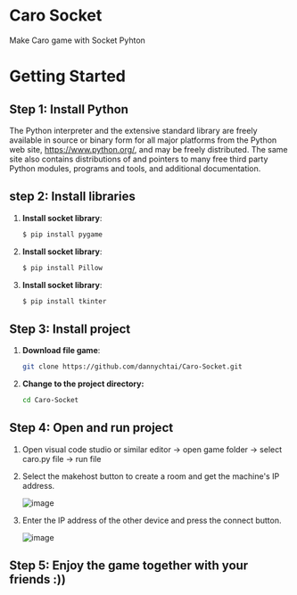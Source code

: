 # Caro Socket
 Make Caro game with Socket Pyhton
 
 # Getting Started

## Step 1: Install Python

The Python interpreter and the extensive standard library are freely available in source or binary form for all major platforms from the Python web site, https://www.python.org/, and may be freely distributed. The same site also contains distributions of and pointers to many free third party Python modules, programs and tools, and additional documentation.
## step 2: Install libraries

1. **Install socket library**:
    ```bash
    $ pip install pygame
    ```
    
1. **Install socket library**:
    ```bash
    $ pip install Pillow
    ```
    
1. **Install socket library**:
    ```bash
    $ pip install tkinter
    ```
   
## Step 3: Install project

1. **Download file game**:
    ```bash
    git clone https://github.com/dannychtai/Caro-Socket.git
    ```
    
2. **Change to the project directory:**
    ```bash
    cd Caro-Socket
    ```
    
## Step 4: Open and run project

1. Open visual code studio or similar editor -> open game folder -> select caro.py file -> run file
 
2. Select the makehost button to create a room and get the machine's IP address.
   
   ![image](https://github.com/dannychtai/Caro-Socket/assets/133089031/fef99825-6c40-4be9-af17-7710b0e319d8)
3. Enter the IP address of the other device and press the connect button.
   
   ![image](https://github.com/dannychtai/Caro-Socket/assets/133089031/237bbcb8-805a-4627-ba28-5d793eeb7647)

## Step 5: Enjoy the game together with your friends :))
